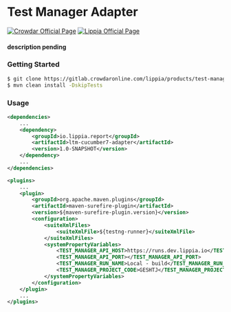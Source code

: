 # Test Manager Adapter
[![Crowdar Official Page](https://img.shields.io/badge/crowdar-official%20page-brightgreen)](https://crowdar.com.ar/)
[![Lippia Official Page](https://img.shields.io/badge/lippia-official%20page-brightgreen)](https://www.lippia.io/)

#### description pending

### Getting Started
```bash
$ git clone https://gitlab.crowdaronline.com/lippia/products/test-manager/adapters/cucumber4-adapter.git && cd "$(basename "$_" .git)"
$ mvn clean install -DskipTests
```

### Usage
```xml
<dependencies>
    ...
    <dependency>
        <groupId>io.lippia.report</groupId>
        <artifactId>ltm-cucumber7-adapter</artifactId>
        <version>1.0-SNAPSHOT</version>
    </dependency>
    ...
</dependencies>

<plugins>
    ...
    <plugin>
        <groupId>org.apache.maven.plugins</groupId>
        <artifactId>maven-surefire-plugin</artifactId>
        <version>${maven-surefire-plugin.version}</version>
        <configuration>
            <suiteXmlFiles>
                <suiteXmlFile>${testng-runner}</suiteXmlFile>
            </suiteXmlFiles>
            <systemPropertyVariables>
                <TEST_MANAGER_API_HOST>https://runs.dev.lippia.io</TEST_MANAGER_API_HOST>
                <TEST_MANAGER_API_PORT></TEST_MANAGER_API_PORT>
                <TEST_MANAGER_RUN_NAME>Local - build</TEST_MANAGER_RUN_NAME>
                <TEST_MANAGER_PROJECT_CODE>GESHTJ</TEST_MANAGER_PROJECT_CODE>
            </systemPropertyVariables>
        </configuration>
    </plugin>
    ...
</plugins>
```